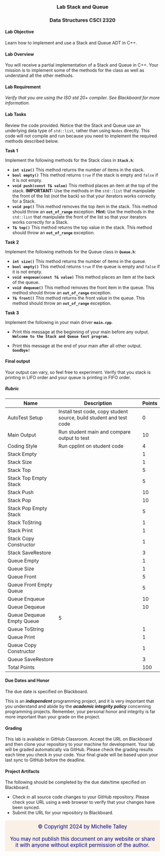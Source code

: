 ### <p style="text-align: center;">Lab Stack and Queue </p>
### <p style="text-align: center;">Data Structures CSCI 2320

#### Lab Objective
Learn how to implement and use a Stack and Queue ADT in C++.

#### Lab Overview
You will receive a partial implementation of a Stack and Queue in C++.  Your mission is to implement some of the methods for the class as well as understand all the other methods.

#### Lab Requirement
*Verify that you are using the ISO std 20+ compiler. See Blackboard for more information.*

#### Lab Tasks
Review the code provided.  Notice that the Stack and Queue use an underlying data type of `std::list`, rather than using `Nodes` directly.  This code will not compile and run because you need to implement the required methods described below.

**Task 1**

Implement the following methods for the Stack class in **`Stack.h`**:
- **`int size()`** This method returns the number of items in the stack.
- **`bool empty()`** This method returns `true` if the stack is empty and `false` if it is not empty.
- **`void push(const T& value)`** This method places an item at the top of the stack.  **IMPORTANT:** Use the methods in the `std::list` that manipulate the front of the list (not the back) so that your iterators works correctly for a Stack.
- **`void pop()`** This method removes the top item in the stack. This method should throw an **`out_of_range`** exception. **Hint:** Use the methods in the `std::list` that manipulate the front of the list so that your iterators works correctly for a Stack.  
- **`T& top()`** This method returns the top value in the stack. This method should throw an **`out_of_range`** exception.

**Task 2**

Implement the following methods for the Queue class in **`Queue.h`**:
- **`int size()`** This method returns the number of items in the queue.
- **`bool empty()`** This method returns `true` if the queue is empty and `false` if it is not empty.
- **`void enqueue(const T& value)`** This method places an item at the back of the queue.
- **`void dequeue()`** This method removes the front item in the queue. This method should throw an **`out_of_range`** exception.  
- **`T& front()`** This method returns the front value in the queue. This method should throw an **`out_of_range`** exception.

**Task 3**

Implement the following in your main driver **`main.cpp`**.
- Print this  message at the beginning of your main before any output.
**`Welcome to the Stack and Queue test program.`**

- Print this message at the end of your main after all other output.
**`Goodbye!`**

#### Final output
Your output can vary, so feel free to experiment.
Verify that you stack is printing in LIFO order and your queue is printing in FIFO order.

##### Rubric

| Name                      | Description                                                         | Points |
| ------------------------- | ------------------------------------------------------------------- | ------ |
| AutoTest Setup            | Install test code, copy student source, build student and test code | 0      |
| Main Output               | Run student main and compare output to test                         | 10     |
| Coding Style              | Run cpplint on student code                                         | 4      |
| Stack Empty               |                                                                     | 1      |
| Stack Size                |                                                                     | 1      |
| Stack Top                 |                                                                     | 5      |
| Stack Top Empty Stack     |                                                                     | 5      |
| Stack Push                |                                                                     | 10     |
| Stack Pop                 |                                                                     | 10     |
| Stack Pop Empty Stack     |                                                                     | 5      |
| Stack ToString            |                                                                     | 1      |
| Stack Print               |                                                                     | 1      |
| Stack Copy Constructor    |                                                                     | 1      |
| Stack SaveRestore         |                                                                     | 3      |
| Queue Empty               |                                                                     | 1      |
| Queue Size                |                                                                     | 1      |
| Queue Front               |                                                                     | 5      |
| Queue Front Empty Queue   |                                                                     | 5      |
| Queue Enqueue             |                                                                     | 10     |
| Queue Dequeue             |                                                                     | 10     |
| Queue Dequeue Empty Queue | 5                                                                   |
| Queue ToString            |                                                                     | 1      |
| Queue Print               |                                                                     | 1      |
| Queue Copy Constructor    |                                                                     | 1      |
| Queue SaveRestore         |                                                                     | 3      |
| Total Points              |                                                                     | 100    |
#### Due Dates and Honor
The due date is specified on Blackboard. 

This is an ***independent*** programming project, and it is very important that you understand and abide by the ***academic integrity policy*** concerning programming projects.  Remember, your personal honor and integrity is far more important than your grade on the project. 

#### Grading 
This lab is available in GitHub Classroom.  Accept the URL on Blackboard and then clone your repository to your machine for development. Your lab will be graded automatically via GitHub.  Please check the grading results each time you check in your code.  Your final grade will be based upon your last sync to GitHub before the deadline.

#### Project Artifacts
The following should be completed by the due date/time specified on Blackboard.
- Check in all source code changes to your GitHub repository.  Please check your URL using a web browser to verify that your changes have been synced.
- Submit the URL for your repository to Blackboard.


<p style="font-size:120%;color:navy;background:linen;padding:10px;text-align:center">&copy; Copyright 2024 by Michelle Talley <br> <br>You may not publish this document on any website or share it with anyone without explicit permission of the author. </p>


